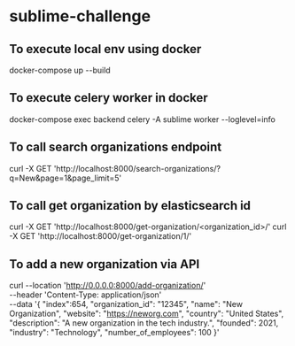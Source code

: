 # sublime-challenge


## To execute local env using docker
docker-compose up --build

## To execute celery worker in docker
docker-compose exec backend celery -A sublime worker --loglevel=info

## To call search organizations endpoint 
curl -X GET 'http://localhost:8000/search-organizations/?q=New&page=1&page_limit=5'

## To call get organization by elasticsearch id
curl -X GET 'http://localhost:8000/get-organization/<organization_id>/'
curl -X GET 'http://localhost:8000/get-organization/1/'

## To add a new organization via API

curl --location 'http://0.0.0.0:8000/add-organization/' \
--header 'Content-Type: application/json' \
--data '{
  "index":654,
  "organization_id": "12345",
  "name": "New Organization",
  "website": "https://neworg.com",
  "country": "United States",
  "description": "A new organization in the tech industry.",
  "founded": 2021,
  "industry": "Technology",
  "number_of_employees": 100
}'